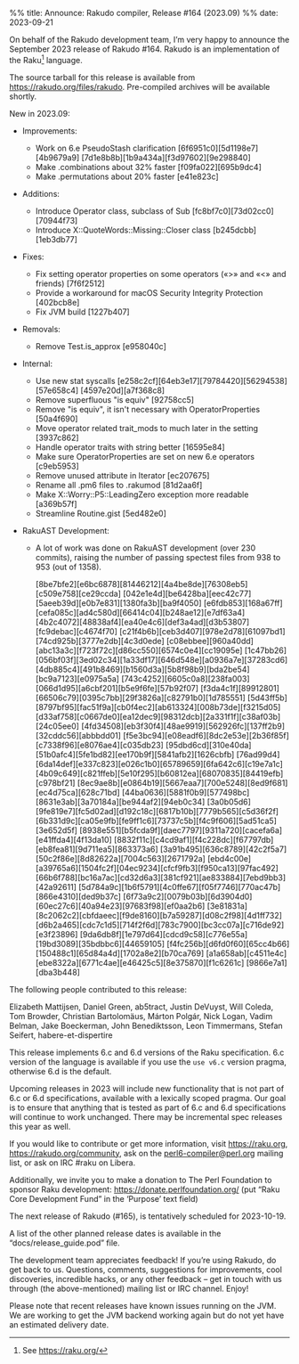%% title: Announce: Rakudo compiler, Release #164 (2023.09)
%% date: 2023-09-21

On behalf of the Rakudo development team, I’m very happy to announce the
September 2023 release of Rakudo #164. Rakudo is an implementation of
the Raku[^1] language.

The source tarball for this release is available from
<https://rakudo.org/files/rakudo>.
Pre-compiled archives will be available shortly.

New in 2023.09:

+ Improvements:
    * Work on 6.e PseudoStash clarification [6f6951c0][5d1198e7][4b9679a9]
      [7d1e8b8b][1b9a434a][f3d97602][9e298840]
    + Make .combinations about 32% faster [f09fa022][695b9dc4]
    + Make .permutations about 20% faster [e41e823c]

+ Additions:
    + Introduce Operator class, subclass of Sub [fc8bf7c0][73d02cc0][70944f73]
    + Introduce X::QuoteWords::Missing::Closer class [b245dcbb][1eb3db77]

+ Fixes:
    + Fix setting operator properties on some operators («>» and «<» and
      friends) [7f6f2512]
    + Provide a workaround for macOS Security Integrity Protection [402bcb8e]
    + Fix JVM build [1227b407]

+ Removals:
    + Remove Test.is_approx [e958040c]

+ Internal:
    + Use new stat syscalls [e258c2cf][64eb3e17][79784420][56294538][57e658c4]
      [4597e20d][a7f368c8]
    + Remove superfluous "is equiv" [92758cc5]
    + Remove "is equiv", it isn't necessary with OperatorProperties [50a4f690]
    + Move operator related trait_mods to much later in the setting [3937c862]
    + Handle operator traits with string better [16595e84]
    + Make sure OperatorProperties are set on new 6.e operators [c9eb5953]
    + Remove unused attribute in Iterator [ec207675]
    + Rename all .pm6 files to .rakumod [81d2aa6f]
    + Make X::Worry::P5::LeadingZero exception more readable [a369b57f]
    + Streamline Routine.gist [5ed482e0]

+ RakuAST Development:
    + A lot of work was done on RakuAST development (over 230 commits), raising
      the number of passing spectest files from 938 to 953 (out of 1358).

      [8be7bfe2][e6bc6878][81446212][4a4be8de][76308eb5][c509e758][ce29ccda]
      [042e1e4d][be6428ba][eec42c77][5aeeb39d][e0b7e831][1380fa3b][ba9f4050]
      [e6fdb853][168a67ff][cefa085c][ad4c580d][66414c04][b248ae12][e7df63a4]
      [4b2c4072][48838af4][ea40e4c6][def3a4ad][d3b53807][fc9debac][c4674f70]
      [c21f4b6b][ceb3d407][978e2d78][61097bd1][74cd925b][3777e2db][4c3d0ede]
      [c08ebbee][960a40dd][abc13a3c][f723f72c][d86cc550][6574c0e4][cc19095e]
      [1c47bb26][056bf03f][3ed02c34][1a33df17][646d548e][a0936a7e][37283cd6]
      [4db885c4][491b8469][b1560d3a][5b8f98b9][bda2be54][bc9a7123][e0975a5a]
      [743c4252][6605c0a8][238fa003][066d1d95][a6cbf201][b5e9f6fe][57b92f07]
      [f3da4c1f][89912801][66506c79][0395c7bb][29f3826a][c82791b0][1d785551]
      [5d43ff5b][8797bf95][fac51f9a][cb0f4ec2][ab613324][008b73de][f3215d05]
      [d33af758][c0667de0][ea12dec9][98312dcb][2a331f1f][c38af03b][24c05ee0]
      [4fd34508][eb3f30f4][48ae9919][562926fc][137ff2b9][32cddc56][abbbdd01]
      [f5e3bc94][e08eadf6][8dc2e53e][2b36f85f][c7338f96][e8076ae4][c035db23]
      [95dbd6cd][310e40da][51b0afc4][5fe1bd82][ee170b9f][5841afb2][1626cbfb]
      [76ad99d4][6da14def][e337c823][e026c1b0][65789659][6fa642c6][c19e7a1c]
      [4b09c649][c821ffeb][5e10f295][b60812ea][68070835][84419efb][c978bf21]
      [8ec9ae8b][e0864b19][5667eaa7][700e5248][8ed9f681][ec4d75ca][628c71bd]
      [44ba0636][5881f0b9][577498bc][8631e3ab][3a70184a][be944af2][94eb0c34]
      [3a0b05d6][9fe819e7][fc5d02ad][d192c18c][6817b10b][7779b565][c5d36f2f]
      [6b331d9c][ca05e9fb][fe9ff1c6][73737c5b][f4c9f606][5ad51ca5][3e652d5f]
      [8938e551][b5fcda9f][daec7797][9311a720][cacefa6a][e41ffda4][4f13da10]
      [8832f11c][c4cd9af1][f4c228dc][f67797db][eb8fea81][9d711ea5][863373a6]
      [3a91b495][636c8789][42c2f5a7][50c2f86e][8d82622a][7004c563][2671792a]
      [ebd4c00e][a39765a6][1504fc2f][04ec9234][cfcf9fb3][f950ca13][97fac492]
      [66b6f788][bc16a7ac][cd32d6a3][381cf921][ae833884][7ebd9bb3][42a92611]
      [5d784a9c][1b6f5791][4c0ffe67][f05f7746][770ac47b][866e4310][ded9b37c]
      [6f73a9c2][0079b03b][6d3904d0][60ec27c6][40a94e23][97683f98][ef0aa2b6]
      [3e81831a][8c2062c2][cbfdaeec][f9de8160][b7a59287][d08c2f98][4d1ff732]
      [d6b2a465][cdc7c1d5][714f2f6d][783c7900][bc3cc07a][c716de92][e3f23896]
      [9da6db8f][1e797d64][cdcd9c58][c776e55a][19bd3089][35bdbbc6][44659105]
      [f4fc256b][d6fd0f60][65cc4b66][150488c1][65d84a4d][1702a8e2][b70ca769]
      [a1a658ab][c4511e4c][ebe8322a][6771c4ae][e46425c5][8e375870][f1c6261c]
      [9866e7a1][dba3b448]

The following people contributed to this release:

Elizabeth Mattijsen, Daniel Green, ab5tract, Justin DeVuyst, Will Coleda,
Tom Browder, Christian Bartolomäus, Márton Polgár, Nick Logan, Vadim Belman,
Jake Boeckerman, John Benediktsson, Leon Timmermans, Stefan Seifert,
habere-et-dispertire

This release implements 6.c and 6.d versions of the Raku specification.
6.c version of the language is available if you use the `use v6.c`
version pragma, otherwise 6.d is the default.

Upcoming releases in 2023 will include new functionality that is not
part of 6.c or 6.d specifications, available with a lexically scoped
pragma. Our goal is to ensure that anything that is tested as part of
6.c and 6.d specifications will continue to work unchanged. There may
be incremental spec releases this year as well.

If you would like to contribute or get more information, visit
<https://raku.org>, <https://rakudo.org/community>, ask on the
<perl6-compiler@perl.org> mailing list, or ask on IRC #raku on Libera.

Additionally, we invite you to make a donation to The Perl Foundation
to sponsor Raku development: <https://donate.perlfoundation.org/>
(put “Raku Core Development Fund” in the ‘Purpose’ text field)

The next release of Rakudo (#165), is tentatively scheduled for 2023-10-19.

A list of the other planned release dates is available in the
“docs/release_guide.pod” file.

The development team appreciates feedback! If you’re using Rakudo, do
get back to us. Questions, comments, suggestions for improvements, cool
discoveries, incredible hacks, or any other feedback – get in touch with
us through (the above-mentioned) mailing list or IRC channel. Enjoy!

Please note that recent releases have known issues running on the JVM.
We are working to get the JVM backend working again but do not yet have
an estimated delivery date.

[^1]: See <https://raku.org/>
